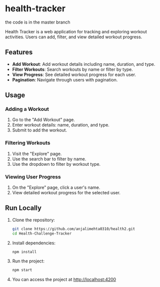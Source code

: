 # health-tracker
the code is in the master branch 


Health Tracker is a web application for tracking and exploring workout activities. Users can add, filter, and view detailed workout progress.

## Features

- **Add Workout**: Add workout details including name, duration, and type.
- **Filter Workouts**: Search workouts by name or filter by type.
- **View Progress**: See detailed workout progress for each user.
- **Pagination**: Navigate through users with pagination.

## Usage

### Adding a Workout 

1. Go to the "Add Workout" page.
2. Enter workout details: name, duration, and type.
3. Submit to add the workout.

### Filtering Workouts 

1. Visit the "Explore" page.
2. Use the search bar to filter by name.
3. Use the dropdown to filter by workout type.

### Viewing User Progress 

1. On the "Explore" page, click a user's name.
2. View detailed workout progress for the selected user.

## Run Locally

1. Clone the repository:
    ```bash
    git clone https://github.com/anjalimehta0310/health2.git
    cd Health-Challenge-Tracker
    ```
2. Install dependencies:
    ```bash
    npm install
    ```
3. Run the project:
    ```bash
    npm start
    ```
4. You can access the project at [http://localhost:4200](http://localhost:4200)
